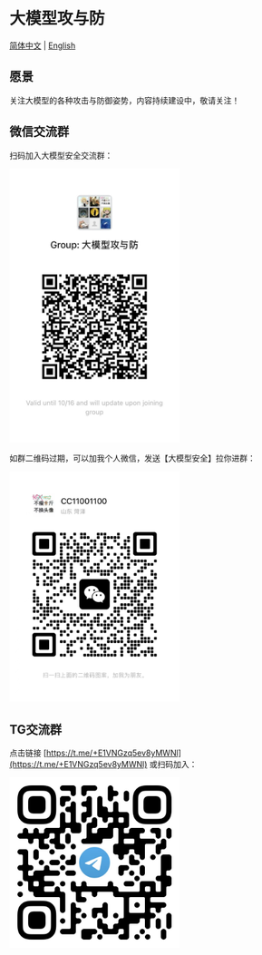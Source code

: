 # 大模型攻与防

[简体中文](https://github.com/llm-sec/.github/blob/main/profile/README.md) | [English](https://github.com/llm-sec/.github/blob/main/profile/README_en.md) 

## 愿景

关注大模型的各种攻击与防御姿势，内容持续建设中，敬请关注！

## 微信交流群

扫码加入大模型安全交流群：

<img src="./README.assets/image-20241010001328077.png" width="300px">



如群二维码过期，可以加我个人微信，发送【大模型安全】拉你进群：

<img src="./README.assets/image-20231030132026541-7614065.png" width="300px">

## TG交流群

点击链接 [https://t.me/+E1VNGzq5ev8yMWNl](https://t.me/+E1VNGzq5ev8yMWNl) 或扫码加入：

<img src="./README.assets/image-20240929204424452.png" width="300px">









